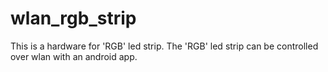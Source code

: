 # wlan_rgb_strip
This is a hardware for 'RGB' led strip. The 'RGB' led strip can be controlled over wlan with an android app.
